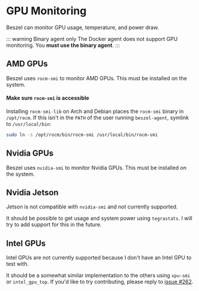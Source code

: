 # GPU Monitoring

Beszel can monitor GPU usage, temperature, and power draw.

::: warning Binary agent only
The Docker agent does not support GPU monitoring. You **must use the binary agent**.
:::

## AMD GPUs

Beszel uses `rocm-smi` to monitor AMD GPUs. This must be installed on the system.

#### Make sure <code>rocm-smi</code> is accessible

Installing `rocm-smi-lib` on Arch and Debian places the `rocm-smi` binary in `/opt/rocm`. If this isn't in the `PATH` of the user running `beszel-agent`, symlink to `/usr/local/bin`:

```bash
sudo ln -s /opt/rocm/bin/rocm-smi /usr/local/bin/rocm-smi
```

## Nvidia GPUs

Beszel uses `nvidia-smi` to monitor Nvidia GPUs. This must be installed on the system.

## Nvidia Jetson

Jetson is not compatible with `nvidia-smi` and not currently supported.

It should be possible to get usage and system power using `tegrastats`. I will try to add support for this in the future.

## Intel GPUs

Intel GPUs are not currently supported because I don't have an Intel GPU to test with.

It should be a somewhat similar implementation to the others using `xpu-smi` or `intel_gpu_top`. If you'd like to try contributing, please reply to [issue #262](https://github.com/henrygd/beszel/issues/262).
